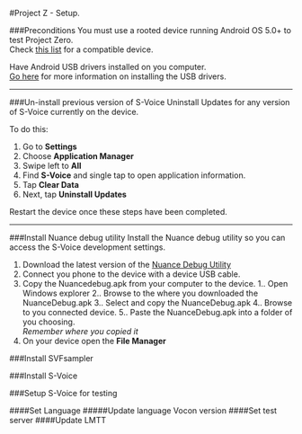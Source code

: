 #Project Z - Setup.

###Preconditions
You must use a rooted device running Android OS 5.0+ to test Project Zero.  
Check [this list](#) for a compatible device. 

Have Android USB drivers installed on you computer.  
[Go here](http://developer.android.com/sdk/win-usb.html) for more information on installing the USB drivers.

---

###Un-install previous version of S-Voice
Uninstall Updates for any version of S-Voice currently on the device.

To do this:

1. Go to **Settings**
2. Choose **Application Manager**
3. Swipe left to **All**
4. Find **S-Voice** and single tap to open application information.
5. Tap **Clear Data**
6. Next, tap **Uninstall Updates**

Restart the device once these steps have been completed.

---

###Install Nuance debug utility
Install the Nuance debug utility so you can access the S-Voice development settings.

1. Download the latest version of the [Nuance Debug Utility](#)
2. Connect you phone to the device with a device USB cable.
3. Copy the Nuancedebug.apk from your computer to the device.
1.. Open Windows explorer
2.. Browse to the where you downloaded the NuanceDebug.apk
3.. Select and copy the NuanceDebug.apk
4.. Browse to you connected device.
5.. Paste the NuanceDebug.apk into a folder of you choosing.  
 *Remember where you copied it*
4. On your device open the **File Manager**
 

###Install SVFsampler

###Install S-Voice

###Setup S-Voice for testing

####Set Language
#####Update language Vocon version
####Set test server
####Update LMTT